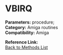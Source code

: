 # VBIRQ

**Parameters:** procedure;  
**Category:** Amiga routines  
**Compatibility:** Amiga  

**Reference Link:**  
[Back to Methods List](../../SUMMARY.md)
